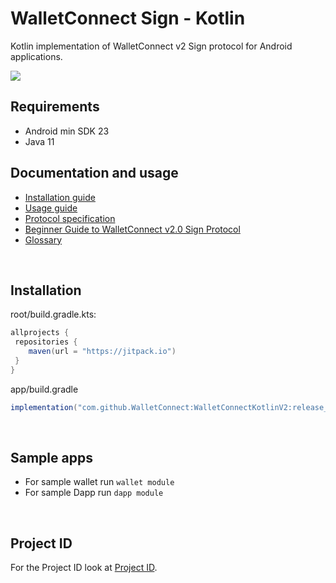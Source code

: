 # **WalletConnect Sign - Kotlin**

Kotlin implementation of WalletConnect v2 Sign protocol for Android applications.

[![](https://jitpack.io/v/WalletConnect/WalletConnectKotlinV2.svg)](https://jitpack.io/#WalletConnect/WalletConnectKotlinV2)

## Requirements

* Android min SDK 23
* Java 11

## Documentation and usage

* [Installation guide](https://docs.walletconnect.com/2.0/kotlin/sign/installation)
* [Usage guide](https://docs.walletconnect.com/2.0/kotlin/sign/usage)
* [Protocol specification](https://github.com/WalletConnect/walletconnect-specs)
* [Beginner Guide to WalletConnect v2.0 Sign Protocol](https://medium.com/walletconnect/beginner-guide-to-walletconnect-v2-0-sign-protocol-for-android-developers-936293e30700)
* [Glossary](https://docs.walletconnect.com/2.0/introduction/glossary)

&nbsp;

## Installation

root/build.gradle.kts:

```gradle
allprojects {
 repositories {
    maven(url = "https://jitpack.io")
 }
}
```

app/build.gradle

```gradle
implementation("com.github.WalletConnect:WalletConnectKotlinV2:release_version")
```

&nbsp;

## Sample apps

* For sample wallet run `wallet module`
* For sample Dapp run `dapp module`

&nbsp;

## Project ID

For the Project ID look at [Project ID](https://walletconnect.com/).
